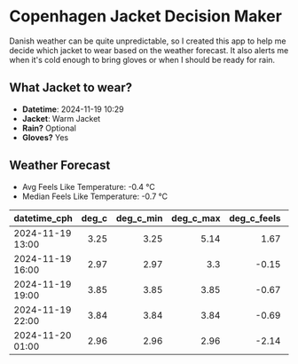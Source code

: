 
# Copenhagen Jacket Decision Maker

Danish weather can be quite unpredictable, so I created this app to help me decide which jacket to wear based on the weather forecast. 
It also alerts me when it's cold enough to bring gloves or when I should be ready for rain.

## What Jacket to wear?

- **Datetime**: 2024-11-19 10:29
- **Jacket**: Warm Jacket
- **Rain?** Optional
- **Gloves?** Yes

## Weather Forecast
- Avg Feels Like Temperature: -0.4 °C
- Median Feels Like Temperature: -0.7 °C

| datetime_cph     |   deg_c |   deg_c_min |   deg_c_max |   deg_c_feels | weather   | wind   | rain   |
|:-----------------|--------:|------------:|------------:|--------------:|:----------|:-------|:-------|
| 2024-11-19 13:00 |    3.25 |        3.25 |        5.14 |          1.67 | Rain      | Low    | Low    |
| 2024-11-19 16:00 |    2.97 |        2.97 |        3.3  |         -0.15 | Rain      | Low    | Low    |
| 2024-11-19 19:00 |    3.85 |        3.85 |        3.85 |         -0.67 | Snow      | Medium | None   |
| 2024-11-19 22:00 |    3.84 |        3.84 |        3.84 |         -0.69 | Snow      | Medium | None   |
| 2024-11-20 01:00 |    2.96 |        2.96 |        2.96 |         -2.14 | Snow      | Medium | None   |
        